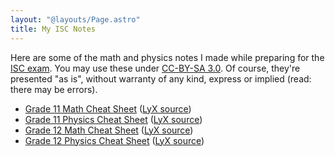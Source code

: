 ```yaml
---
layout: "@layouts/Page.astro"
title: My ISC Notes
---
```


Here are some of the math and physics notes I made while preparing for the [ISC exam](https://en.wikipedia.org/wiki/Indian_School_Certificate). You may use these under [CC-BY-SA 3.0](https://creativecommons.org/licenses/by-sa/3.0/). Of course, they're presented "as is", without warranty of any kind, express or implied (read: there may be errors).

-   [Grade 11 Math Cheat Sheet](/miscellaneous/isc-notes/11-math-cheat-sheet.pdf) ([LyX source](/miscellaneous/isc-notes/11-math-cheat-sheet.lyx))
-   [Grade 11 Physics Cheat Sheet](/miscellaneous/isc-notes/11-physics-cheat-sheet.pdf) ([LyX source](/miscellaneous/isc-notes/11-physics-cheat-sheet.lyx))
-   [Grade 12 Math Cheat Sheet](/miscellaneous/isc-notes/12-math-cheat-sheet.pdf) ([LyX source](/miscellaneous/isc-notes/12-math-cheat-sheet.lyx))
-   [Grade 12 Physics Cheat Sheet](/miscellaneous/isc-notes/12-physics-cheat-sheet.pdf) ([LyX source](/miscellaneous/isc-notes/12-physics-cheat-sheet.lyx))
